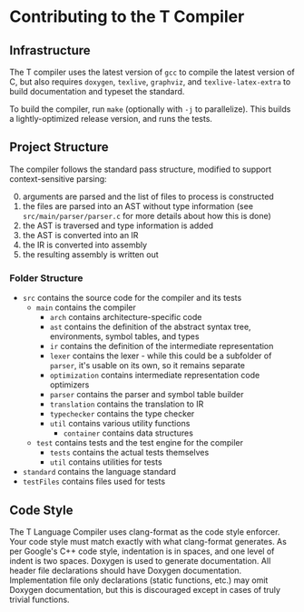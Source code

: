 # Contributing to the T Compiler

<!-- Thanks for contributing, point to Code of Conduct -->

<!-- Roadmap and issues -->

## Infrastructure

The T compiler uses the latest version of `gcc` to compile the latest version of C, but also requires `doxygen`, `texlive`, `graphviz`, and `texlive-latex-extra` to build documentation and typeset the standard.

To build the compiler, run `make` (optionally with `-j` to parallelize). This builds a lightly-optimized release version, and runs the tests.

## Project Structure

The compiler follows the standard pass structure, modified to support context-sensitive parsing:

0. arguments are parsed and the list of files to process is constructed
1. the files are parsed into an AST without type information (see `src/main/parser/parser.c` for more details about how this is done)
2. the AST is traversed and type information is added
3. the AST is converted into an IR
4. the IR is converted into assembly
5. the resulting assembly is written out

### Folder Structure

- `src` contains the source code for the compiler and its tests
  - `main` contains the compiler
    - `arch` contains architecture-specific code
    - `ast` contains the definition of the abstract syntax tree, environments, symbol tables, and types
    - `ir` contains the definition of the intermediate representation
    - `lexer` contains the lexer - while this could be a subfolder of `parser`, it's usable on its own, so it remains separate
    - `optimization` contains intermediate representation code optimizers
    - `parser` contains the parser and symbol table builder
    - `translation` contains the translation to IR
    - `typechecker` contains the type checker
    - `util` contains various utility functions
      - `container` contains data structures
  - `test` contains tests and the test engine for the compiler
    - `tests` contains the actual tests themselves
    - `util` contains utilities for tests
- `standard` contains the language standard
- `testFiles` contains files used for tests

## Code Style

The T Language Compiler uses clang-format as the code style enforcer. Your code style must match exactly with what clang-format generates. As per Google's C++ code style, indentation is in spaces, and one level of indent is two spaces. Doxygen is used to generate documentation. All header file declarations should have Doxygen documentation. Implementation file only declarations (static functions, etc.) may omit Doxygen documentation, but this is discouraged except in cases of truly trivial functions.
